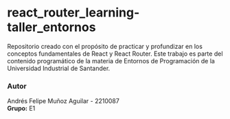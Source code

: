 # react_router_learning-taller_entornos
Repositorio creado con el propósito de practicar y profundizar en los conceptos fundamentales de React y React Router. Este trabajo es parte del contenido programático de la materia de Entornos de Programación de la Universidad Industrial de Santander.

### Autor
Andrés Felipe Muñoz Aguilar - 2210087 <br/>
**Grupo:** E1
